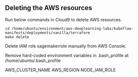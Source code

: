 ## Deleting the AWS resources

Run below commands in Cloud9 to delete AWS resources.

```shell
cd /home/ubuntu/environment/aws-deeplearning-labs/kubeflow-manifests/deployments/vanilla/terraform
make delete
```

Delete IAM role sagemakerrole manually from AWS Console.

Remove hard-coded environment variables in .bash_profile at /home/ubuntu/.bash_profile

AWS_CLUSTER_NAME
AWS_REGION
NODE_IAM_ROLE

